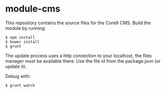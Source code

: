 module-cms
=======================

This repository contains the source files for the Core9 CMS.
Build the module by running:

    $ npm install
    $ bower install
    $ grunt
  
The update process uses a http connection to your localhost, the files manager must be available there. 
Use the file id from the package.json (or update it).

Debug with:

    $ grunt watch



